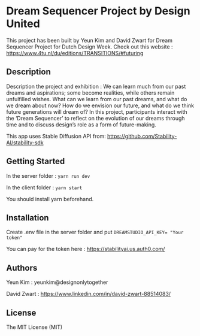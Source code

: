 # Dream Sequencer Project by Design United 

This project has been built by Yeun Kim and David Zwart for Dream Sequencer Project for Dutch Design Week.
Check out this website : https://www.4tu.nl/du/editions/TRANSITIONS/#futuring

## Description

Description the project and exhibition : We can learn much from our past dreams and aspirations; some become realities, 
while others remain unfulfilled wishes. What can we learn from our past dreams, and what do we dream about now? 
How do we envision our future, and what do we think future generations will dream of? In this project, 
participants interact with the ‘Dream Sequencer’ to reflect on the evolution of our dreams through time and to discuss design’s role as a form of future-making.

This app uses Stable Diffusion API from: https://github.com/Stability-AI/stability-sdk

## Getting Started

In the server folder : ``` yarn run dev ```

In the client folder : ``` yarn start ```

You should install yarn beforehand.

## Installation
Create .env file in the server folder and put 
``` DREAMSTUDIO_API_KEY= "Your token" ```

You can pay for the token here : https://stabilityai.us.auth0.com/

## Authors

Yeun Kim : yeunkim@designonlytogether

David Zwart : https://www.linkedin.com/in/david-zwart-88514083/

## License

The MIT License (MIT)
